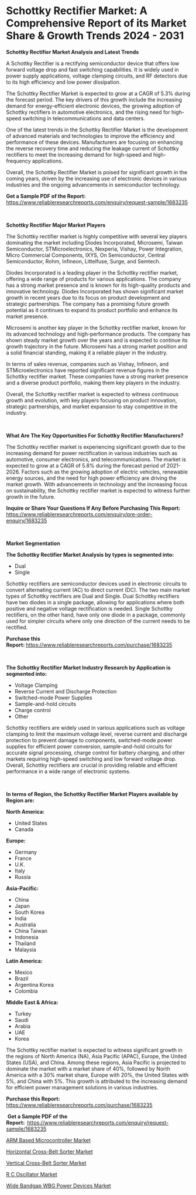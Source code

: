 <p><h1>Schottky Rectifier Market: A Comprehensive Report of its Market Share & Growth Trends 2024 - 2031</h1></p><p><strong>Schottky Rectifier Market Analysis and Latest Trends</strong></p>
<p><p>A Schottky Rectifier is a rectifying semiconductor device that offers low forward voltage drop and fast switching capabilities. It is widely used in power supply applications, voltage clamping circuits, and RF detectors due to its high efficiency and low power dissipation.</p><p>The Schottky Rectifier Market is expected to grow at a CAGR of 5.3% during the forecast period. The key drivers of this growth include the increasing demand for energy-efficient electronic devices, the growing adoption of Schottky rectifiers in automotive electronics, and the rising need for high-speed switching in telecommunications and data centers.</p><p>One of the latest trends in the Schottky Rectifier Market is the development of advanced materials and technologies to improve the efficiency and performance of these devices. Manufacturers are focusing on enhancing the reverse recovery time and reducing the leakage current of Schottky rectifiers to meet the increasing demand for high-speed and high-frequency applications.</p><p>Overall, the Schottky Rectifier Market is poised for significant growth in the coming years, driven by the increasing use of electronic devices in various industries and the ongoing advancements in semiconductor technology.</p></p>
<p><strong>Get a Sample PDF of the Report:&nbsp;</strong> <a href="https://www.reliableresearchreports.com/enquiry/request-sample/1683235">https://www.reliableresearchreports.com/enquiry/request-sample/1683235</a></p>
<p>&nbsp;</p>
<p><strong>Schottky Rectifier Major Market Players</strong></p>
<p><p>The Schottky rectifier market is highly competitive with several key players dominating the market including Diodes Incorporated, Microsemi, Taiwan Semiconductor, STMicroelectronics, Nexperia, Vishay, Power Integration, Micro Commercial Components, IXYS, On Semiconductor, Central Semiconductor, Rohm, Infineon, Littelfuse, Surge, and Semtech.</p><p>Diodes Incorporated is a leading player in the Schottky rectifier market, offering a wide range of products for various applications. The company has a strong market presence and is known for its high-quality products and innovative technology. Diodes Incorporated has shown significant market growth in recent years due to its focus on product development and strategic partnerships. The company has a promising future growth potential as it continues to expand its product portfolio and enhance its market presence.</p><p>Microsemi is another key player in the Schottky rectifier market, known for its advanced technology and high-performance products. The company has shown steady market growth over the years and is expected to continue its growth trajectory in the future. Microsemi has a strong market position and a solid financial standing, making it a reliable player in the industry.</p><p>In terms of sales revenue, companies such as Vishay, Infineon, and STMicroelectronics have reported significant revenue figures in the Schottky rectifier market. These companies have a strong market presence and a diverse product portfolio, making them key players in the industry.</p><p>Overall, the Schottky rectifier market is expected to witness continuous growth and evolution, with key players focusing on product innovation, strategic partnerships, and market expansion to stay competitive in the industry.</p></p>
<p>&nbsp;</p>
<p><strong>What Are The Key Opportunities For Schottky Rectifier Manufacturers?</strong></p>
<p><p>The Schottky rectifier market is experiencing significant growth due to the increasing demand for power rectification in various industries such as automotive, consumer electronics, and telecommunications. The market is expected to grow at a CAGR of 5.8% during the forecast period of 2021-2026. Factors such as the growing adoption of electric vehicles, renewable energy sources, and the need for high power efficiency are driving the market growth. With advancements in technology and the increasing focus on sustainability, the Schottky rectifier market is expected to witness further growth in the future.</p></p>
<p><strong>Inquire or Share Your Questions If Any Before Purchasing This Report:</strong> <a href="https://www.reliableresearchreports.com/enquiry/pre-order-enquiry/1683235">https://www.reliableresearchreports.com/enquiry/pre-order-enquiry/1683235</a></p>
<p>&nbsp;</p>
<p><strong>Market Segmentation</strong></p>
<p><strong>The Schottky Rectifier Market Analysis by types is segmented into:</strong></p>
<p><ul><li>Dual</li><li>Single</li></ul></p>
<p><p>Schottky rectifiers are semiconductor devices used in electronic circuits to convert alternating current (AC) to direct current (DC). The two main market types of Schottky rectifiers are Dual and Single. Dual Schottky rectifiers have two diodes in a single package, allowing for applications where both positive and negative voltage rectification is needed. Single Schottky rectifiers, on the other hand, have only one diode in a package, commonly used for simpler circuits where only one direction of the current needs to be rectified.</p></p>
<p><strong>Purchase this Report:&nbsp;</strong><a href="https://www.reliableresearchreports.com/purchase/1683235">https://www.reliableresearchreports.com/purchase/1683235</a></p>
<p>&nbsp;</p>
<p><strong>The Schottky Rectifier Market Industry Research by Application is segmented into:</strong></p>
<p><ul><li>Voltage Clamping</li><li>Reverse Current and Discharge Protection</li><li>Switched-mode Power Supplies</li><li>Sample-and-hold circuits</li><li>Charge control</li><li>Other</li></ul></p>
<p><p>Schottky rectifiers are widely used in various applications such as voltage clamping to limit the maximum voltage level, reverse current and discharge protection to prevent damage to components, switched-mode power supplies for efficient power conversion, sample-and-hold circuits for accurate signal processing, charge control for battery charging, and other markets requiring high-speed switching and low forward voltage drop. Overall, Schottky rectifiers are crucial in providing reliable and efficient performance in a wide range of electronic systems.</p></p>
<p>&nbsp;</p>
<p><strong>In terms of Region, the Schottky Rectifier Market Players available by Region are:</strong></p>
<p>
    <p> <strong> North America: </strong>
        <ul>
            <li>United States</li>
            <li>Canada</li>
        </ul>
        </p> 
    <p> <strong> Europe: </strong>
        <ul>
            <li>Germany</li>
            <li>France</li>
            <li>U.K.</li>
            <li>Italy</li>
            <li>Russia</li>
        </ul>
        </p> 
    <p> <strong> Asia-Pacific: </strong>
        <ul>
            <li>China</li>
            <li>Japan</li>
            <li>South Korea</li>
            <li>India</li>
            <li>Australia</li>
            <li>China Taiwan</li>
            <li>Indonesia</li>
            <li>Thailand</li>
            <li>Malaysia</li>
        </ul>
        </p> 
    <p> <strong> Latin America: </strong>
        <ul>
            <li>Mexico</li>
            <li>Brazil</li>
            <li>Argentina Korea</li>
            <li>Colombia</li>
        </ul>
        </p> 
    <p> <strong> Middle East & Africa: </strong>
        <ul>
            <li>Turkey</li>
            <li>Saudi</li>
            <li>Arabia</li>
            <li>UAE</li>
            <li>Korea</li>
        </ul>
    </p>
    </p>
<p><p>The Schottky rectifier market is expected to witness significant growth in the regions of North America (NA), Asia Pacific (APAC), Europe, the United States (USA), and China. Among these regions, Asia Pacific is projected to dominate the market with a market share of 40%, followed by North America with a 30% market share, Europe with 20%, the United States with 5%, and China with 5%. This growth is attributed to the increasing demand for efficient power management solutions in various industries.</p></p>
<p><strong>Purchase this Report: </strong><a href="https://www.reliableresearchreports.com/purchase/1683235">https://www.reliableresearchreports.com/purchase/1683235</a></p>
<p>&nbsp;<strong>Get a Sample PDF of the Report:&nbsp;&nbsp;</strong><a href="https://www.reliableresearchreports.com/enquiry/request-sample/1683235">https://www.reliableresearchreports.com/enquiry/request-sample/1683235</a></p>
<p><strong></strong></p>
<p><p><a href="https://medium.com/@kathyburton10/arm-based-microcontroller-market-size-cagr-trends-2024-2030-eb43b381be8b">ARM Based Microcontroller Market</a></p><p><a href="https://github.com/bobicer/Market-Research-Report-List-2/blob/main/horizontal-cross-belt-sorter-market.md">Horizontal Cross-Belt Sorter Market</a></p><p><a href="https://github.com/globismark/Market-Research-Report-List-2/blob/main/vertical-cross-belt-sorter-market.md">Vertical Cross-Belt Sorter Market</a></p><p><a href="https://medium.com/@kathyburton10/analyzing-r-c-oscillator-market-global-industry-perspective-and-forecast-2024-to-2031-f965f2651186">R C Oscillator Market</a></p><p><a href="https://medium.com/@brendamoreno1988/wide-bandgap-wbg-power-devices-nbsp-market-focuses-on-market-share-size-and-projected-forecast-dda2acd0c6f8">Wide Bandgap WBG Power Devices Market</a></p></p>